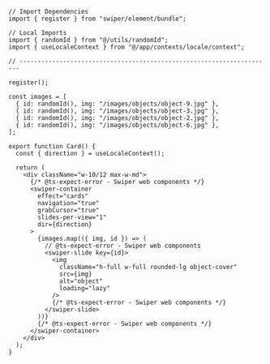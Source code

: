 ﻿```tsx
// Import Dependencies
import { register } from "swiper/element/bundle";

// Local Imports
import { randomId } from "@/utils/randomId";
import { useLocaleContext } from "@/app/contexts/locale/context";

// ----------------------------------------------------------------------

register();

const images = [
  { id: randomId(), img: "/images/objects/object-9.jpg" },
  { id: randomId(), img: "/images/objects/object-3.jpg" },
  { id: randomId(), img: "/images/objects/object-2.jpg" },
  { id: randomId(), img: "/images/objects/object-6.jpg" },
];

export function Card() {
  const { direction } = useLocaleContext();

  return (
    <div className="w-10/12 max-w-md">
      {/* @ts-expect-error - Swiper web components */}
      <swiper-container
        effect="cards"
        navigation="true"
        grabCursor="true"
        slides-per-view="1"
        dir={direction}
      >
        {images.map(({ img, id }) => (
          // @ts-expect-error - Swiper web components
          <swiper-slide key={id}>
            <img
              className="h-full w-full rounded-lg object-cover"
              src={img}
              alt="object"
              loading="lazy"
            />
            {/* @ts-expect-error - Swiper web components */}
          </swiper-slide>
        ))}
        {/* @ts-expect-error - Swiper web components */}
      </swiper-container>
    </div>
  );
}

```

